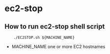 # ec2-stop

## How to run ec2-stop shell script
```
    ./EC2STOP.sh ${MACHINE_NAME}
```
- MACHINE_NAME one or more EC2 hostnames